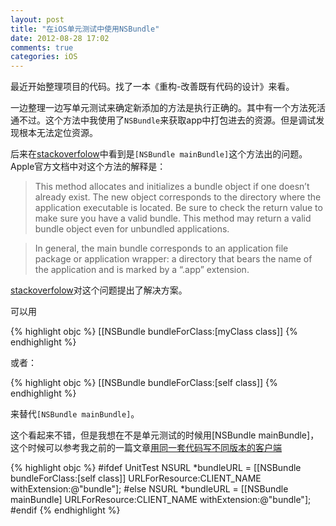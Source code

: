 ```yaml
---
layout: post
title: "在iOS单元测试中使用NSBundle"
date: 2012-08-28 17:02
comments: true
categories: iOS
---
```

最近开始整理项目的代码。找了一本《重构-改善既有代码的设计》来看。

一边整理一边写单元测试来确定新添加的方法是执行正确的。其中有一个方法死活通不过。这个方法中我使用了```NSBundle```来获取app中打包进去的资源。但是调试发现根本无法定位资源。

后来在[stackoverfolow][stackoverfolow]中看到是```[NSBundle mainBundle]```这个方法出的问题。Apple官方文档中对这个方法的解释是：

>	This method allocates and initializes a bundle object if one doesn’t already exist. The new object corresponds to the directory where the application executable is located. Be sure to check the return value to make sure you have a valid bundle. This method may return a valid bundle object even for unbundled applications.
	
>	In general, the main bundle corresponds to an application file package or application wrapper: a directory that bears the name of the application and is marked by a “.app” extension.

[stackoverfolow][stackoverfolow]对这个问题提出了解决方案。

可以用

{% highlight objc %}
[[NSBundle bundleForClass:[myClass class]]
{% endhighlight %}

或者：

{% highlight objc %}
[[NSBundle bundleForClass:[self class]]
{% endhighlight %}

来替代```[NSBundle mainBundle]```。

这个看起来不错，但是我想在不是单元测试的时候用[NSBundle mainBundle]，这个时候可以参考我之前的一篇文章[用同一套代码写不同版本的客户端]()

{% highlight objc %}
#ifdef UnitTest
NSURL *bundleURL = [[NSBundle bundleForClass:[self class]] URLForResource:CLIENT_NAME withExtension:@"bundle"];
#else
NSURL *bundleURL = [[NSBundle mainBundle] URLForResource:CLIENT_NAME withExtension:@"bundle"];
#endif
{% endhighlight %}

[stackoverfolow]: http://stackoverflow.com/questions/3067015/ocunit-nsbundle?answertab=active#tab-top